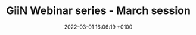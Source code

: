 ---
title:  "GiiN Webinar series - March session"
layout: webinar
date:   2022-03-01 16:06:19 +0100
talkdate: 2022-03-08
categories: webinar
speakers:
  - name: 
        - Andrew Holland
        - Valentina Sladky
    title: 
        - PhD
        - PhD
    institute: John Hopkins University
    nation: USA
    talk: "Centriole signaling restricts hepatocyte polyploidy to maintain liver integrity "
    pic: /assets/speakers/2022/03/sladky.png
    bio: "Valentina Sladky is an EMBO postdoctoral fellow in the laboratory of Dr. Andrew Holland at Johns Hopkins School of Medicine. She received her PhD from the Medical University of Innsbruck working in the laboratory of Andrea Villunger. Her research interests focus on the role of polyploidy in normal physiology and disease."
    website: https://www.hollandlab.com
    pubmed:  https://pubmed.ncbi.nlm.nih.gov/?term=Holland+AJ%5BAuthor%5D
  - name: 
      - Renata Basto
    title: 
      - PhD
    institute: Institute Curie
    nation: France
    talk: "Genetic instability from a single S-phase after whole genome duplication"
    pic: /assets/speakers/2022/03/basto.jpg
    bio: "After completing a PhD in genetics at the University of Lisbon and the CGM, Gif-sur-Yvette with R. Gomes and R. Karess, Renata Basto move to the team of Jordan Raff, at the Gurdon Institute, Cambridge UK as a post-doctoral fellow. She studied the consequences of centrosome number alterations in Drosophila. In 2009, she moved to the Cell Biology Department (UMR144) of the Institut Curie in Paris as a junior principal investigator (PI) with a CNRS position. She was promoted senior PI in 2014. R. Basto has been awarded with ERC starting and Consolidator grants, a EMBO YIP fellowship and was elected an EMBO member in 2017. Work in her lab addresses the mechanisms leading genetic instability and the consequences of centrosome and chromosome number alterations in a variety of model systems from Drosophila to human cancers."
    website:  https://science.institut-curie.org/research/multiscale-physics-biology-chemistry/umr144-subcellular-structure-and-cellular-dynamics/team-basto/
    pubmed: https://pubmed.ncbi.nlm.nih.gov/?term=Basto%252C+Renata%5BAuthor%5D
chairs:
  - name: Marta Marzullo
    institute: Dept. of Biology and Biotechnology C. Darwin, University of Rome La Sapienza 
  - name: Francesco Tabaro
    institute: European Molecular Biology Laboratory
---
